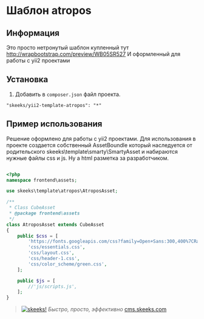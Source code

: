 Шаблон atropos
===================================

Информация
-------------------

Это просто нетронутый шаблон купленный тут http://wrapbootstrap.com/preview/WB05SR527
И оформленный для работы с yii2 проектами

Установка
------------

1) Добавить в `composer.json` файл проекта.

```
"skeeks/yii2-template-atropos": "*"
```


Пример использования
------------

Решение оформлено для работы с yii2 проектами. Для использования в проекте создается собственный AssetBoundle который наследуется от родительского skeeks\template\smarty\SmartyAsset и набираются нужные файлы css и js.
Ну а html разметка за разработчиком.

```php

<?php
namespace frontend\assets;

use skeeks\template\atropos\AtroposAsset;

/**
 * Class CubeAsset
 * @package frontend\assets
 */
class AtroposAsset extends CubeAsset
{
    public $css = [
        'https://fonts.googleapis.com/css?family=Open+Sans:300,400%7CRaleway:300,400,500,600,700%7CLato:300,400,400italic,600,700',
        'css/essentials.css',
        'css/layout.css',
        'css/header-1.css',
        'css/color_scheme/green.css',
    ];

    public $js = [
        //'js/scripts.js',
    ];
}


```

> [![skeeks!](https://gravatar.com/userimage/74431132/13d04d83218593564422770b616e5622.jpg)](http://www.skeeks.com)
<i>Быстро, просто, эффективно</i>
[cms.skeeks.com](http://cms.skeeks.com)

